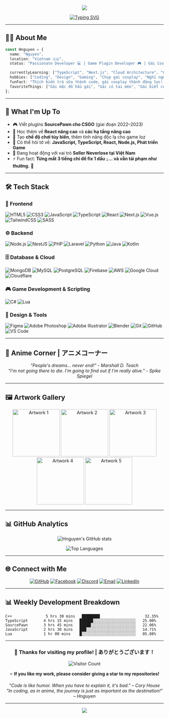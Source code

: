 <div align="center">
  <img src="https://capsule-render.vercel.app/api?type=venom&height=150&color=gradient&text=你好%20Tớ%20là%20Hnguyen!&reversal=false&textBg=false&fontAlignY=49&animation=fadeIn&section=header&fontSize=30&fontColor=FFFFFF"/>
</div>

<div align="center">
  
[![Typing SVG](https://readme-typing-svg.herokuapp.com/?font=Patrick+Hand&duration=2000&pause=1500&color=FFC0CB&center=true&vCenter=true&random=true&width=435&lines=Code+kh%C3%B4ng+%C4%91%C6%B0%E1%BB%A3c+th%C3%AC+%C4%91%C3%B3+l%C3%A0+t%C3%ADnh+n%C4%83ng.;Code+%C4%91%C3%A3+ch%E1%BA%A1y+th%C3%AC+%C4%91%E1%BB%ABng+t%E1%BA%AFt+m%C3%A1y;L%E1%BB%97i+%E1%BB%9F+%C4%91%C3%A2u+Comment+%E1%BB%9F+%C4%91%E1%BA%A5y.;H%C3%A3y+commit+.env+l%C3%AAn+github+%3C3;T%C3%ADnh+n%C4%83ng+m%E1%BB%9Bi+th%C3%AC+1102012011+MBBANK;H%C3%A3y+%E1%BA%A9n+Output+Logs+khi+compile+%C4%91%E1%BB%83+tr%C3%A1nh+%C4%91au+m%E1%BA%AFt)](https://git.io/typing-svg)

</div>

---

## 🧑‍💻 About Me

```typescript
const Hnguyen = {
  name: "Nguyen",
  location: "Vietnam 🇻🇳",
  status: "Passionate Developer 💻 | Game Plugin Developer 🎮 | Gái Cosplay Enthusiast 💋",

  currentlyLearning: ["TypeScript", "Next.js", "Cloud Architecture", "C++"],
  hobbies: ["Coding", "Design", "Gaming", "Chụp gái cosplay", "Nghỉ ngơi sau những cú debug toang"],
  funFact: "Thích biến trà sữa thành code, gái cosplay thành động lực! ☕💻🔥",
  favoriteThings: ["Gái mặc đồ hầu gái", "Gái có tai mèo", "Gái biết code càng tốt 😉"],
};
```

---

## 🚀 What I'm Up To

- 🎮 Viết plugins **SourcePawn cho CSGO** (giai đoạn 2022–2023)
- 🌱 Học thêm về **React nâng cao** và **các hạ tầng nâng cao**
- 🎯 Tạo **chế độ chơi tùy biến**, thêm tính năng độc lạ cho game loz
- 💬 Có thể hỏi tớ về: **JavaScript, TypeScript, React, Node.js, Phát triển Game**
- 💸 Đang hoạt động với vai trò **Seller Neverlose tại Việt Nam**
- ⚡ Fun fact: **Từng mất 3 tiếng chỉ để fix 1 dấu `;`... và vẫn tái phạm như thường.** 🥲

---

## 🛠️ Tech Stack

### 🎨 Frontend
![HTML5](https://img.shields.io/badge/HTML5-E34F26?style=for-the-badge&logo=html5&logoColor=white)
![CSS3](https://img.shields.io/badge/CSS3-1572B6?style=for-the-badge&logo=css3&logoColor=white)
![JavaScript](https://img.shields.io/badge/JavaScript-F7DF1E?style=for-the-badge&logo=javascript&logoColor=black)
![TypeScript](https://img.shields.io/badge/TypeScript-007ACC?style=for-the-badge&logo=typescript&logoColor=white)
![React](https://img.shields.io/badge/React-20232A?style=for-the-badge&logo=react&logoColor=61DAFB)
![Next.js](https://img.shields.io/badge/Next.js-000000?style=for-the-badge&logo=next.js&logoColor=white)
![Vue.js](https://img.shields.io/badge/Vue.js-35495E?style=for-the-badge&logo=vue.js&logoColor=4FC08D)
![TailwindCSS](https://img.shields.io/badge/Tailwind_CSS-38B2AC?style=for-the-badge&logo=tailwind-css&logoColor=white)
![SASS](https://img.shields.io/badge/SASS-hotpink.svg?style=for-the-badge&logo=SASS&logoColor=white)

### ⚙️ Backend
![Node.js](https://img.shields.io/badge/Node.js-43853D?style=for-the-badge&logo=node.js&logoColor=white)
![NestJS](https://img.shields.io/badge/nestjs-%23E0234E.svg?style=for-the-badge&logo=nestjs&logoColor=white)
![PHP](https://img.shields.io/badge/PHP-777BB4?style=for-the-badge&logo=php&logoColor=white)
![Laravel](https://img.shields.io/badge/Laravel-FF2D20?style=for-the-badge&logo=laravel&logoColor=white)
![Python](https://img.shields.io/badge/Python-3776AB?style=for-the-badge&logo=python&logoColor=white)
![Java](https://img.shields.io/badge/Java-ED8B00?style=for-the-badge&logo=openjdk&logoColor=white)
![Kotlin](https://img.shields.io/badge/Kotlin-0095D5?style=for-the-badge&logo=kotlin&logoColor=white)

### 🗄️ Database & Cloud
![MongoDB](https://img.shields.io/badge/MongoDB-4EA94B?style=for-the-badge&logo=mongodb&logoColor=white)
![MySQL](https://img.shields.io/badge/MySQL-00000F?style=for-the-badge&logo=mysql&logoColor=white)
![PostgreSQL](https://img.shields.io/badge/PostgreSQL-316192?style=for-the-badge&logo=postgresql&logoColor=white)
![Firebase](https://img.shields.io/badge/Firebase-039BE5?style=for-the-badge&logo=Firebase&logoColor=white)
![AWS](https://img.shields.io/badge/Amazon_AWS-232F3E?style=for-the-badge&logo=amazon-aws&logoColor=white)
![Google Cloud](https://img.shields.io/badge/Google_Cloud-4285F4?style=for-the-badge&logo=google-cloud&logoColor=white)
![Cloudflare](https://img.shields.io/badge/Cloudflare-F38020?style=for-the-badge&logo=Cloudflare&logoColor=white)

### 🎮 Game Development & Scripting
![C#](https://img.shields.io/badge/C%23-239120?style=for-the-badge&logo=c-sharp&logoColor=white)
![Lua](https://img.shields.io/badge/Lua-2C2D72?style=for-the-badge&logo=lua&logoColor=white)

### 🎨 Design & Tools
![Figma](https://img.shields.io/badge/Figma-F24E1E?style=for-the-badge&logo=figma&logoColor=white)
![Adobe Photoshop](https://img.shields.io/badge/Adobe%20Photoshop-31A8FF?style=for-the-badge&logo=adobe%20photoshop&logoColor=white)
![Adobe Illustrator](https://img.shields.io/badge/Adobe%20Illustrator-FF9A00?style=for-the-badge&logo=adobe%20illustrator&logoColor=white)
![Blender](https://img.shields.io/badge/blender-%23F5792A.svg?style=for-the-badge&logo=blender&logoColor=white)
![Git](https://img.shields.io/badge/Git-F05032?style=for-the-badge&logo=git&logoColor=white)
![GitHub](https://img.shields.io/badge/GitHub-100000?style=for-the-badge&logo=github&logoColor=white)
![VS Code](https://img.shields.io/badge/Visual_Studio_Code-0078D4?style=for-the-badge&logo=visual%20studio%20code&logoColor=white)

---


## 🌸 Anime Corner | アニメコーナー

<div align="center">
  
*"People's dreams... never end!" - Marshall D. Teach*  
*"I'm not going there to die. I'm going to find out if I'm really alive." - Spike Spiegel*

</div>

---

## 🖼️ Artwork Gallery

<div align="center">
  
<img src="https://images.steamusercontent.com/ugc/2431467623665070985/CD26C6A9BD1DEBBC0DDFC0F39061C906189B2E61/" width="150" alt="Artwork 1"/>
<img src="https://images.steamusercontent.com/ugc/2431467623665072532/CC2A34F48D243B91B43A2F3FB2B529BAA3BFE722/" width="150" alt="Artwork 2"/>
<img src="https://images.steamusercontent.com/ugc/2431467623665074374/60AA1235D1D73B4AB697325353EA1139A2A9A089/" width="150" alt="Artwork 3"/>
<img src="https://images.steamusercontent.com/ugc/2431467623665075746/91321B6B5BD8C3BD2484E8E800227E252460F9DB/" width="150" alt="Artwork 4"/>
<img src="https://images.steamusercontent.com/ugc/2431467623665076840/8D6F1BB9975676E1DD0B28CC13674F7D012009E6/" width="150" alt="Artwork 5"/>

</div>

---

## 📊 GitHub Analytics

<div align="center">
  
![Hnguyen's GitHub stats](https://github-readme-stats.vercel.app/api?username=lenguyen111&show_icons=true&theme=radical&hide_border=true&bg_color=0D1117&icon_color=00D4AA&title_color=00D4AA&text_color=FFFFFF)

![Top Languages](https://github-readme-stats.vercel.app/api/top-langs/?username=lenguyen111&layout=compact&theme=radical&hide_border=true&bg_color=0D1117&title_color=00D4AA&text_color=FFFFFF)

</div>

---

## 🌐 Connect with Me

<div align="center">
  
[![GitHub](https://img.shields.io/badge/GitHub-100000?style=for-the-badge&logo=github&logoColor=white)](https://github.com/lenguyen111)
[![Facebook](https://img.shields.io/badge/Facebook-1877F2?style=for-the-badge&logo=facebook&logoColor=white)](https://facebook.com/lenguyenuwu)
[![Discord](https://img.shields.io/badge/Discord-7289DA?style=for-the-badge&logo=discord&logoColor=white)](https://discord.gg/pzyc)
[![Email](https://img.shields.io/badge/Email-D14836?style=for-the-badge&logo=gmail&logoColor=white)](mailto:hnguyen@hnguyen.works)
[![LinkedIn](https://img.shields.io/badge/LinkedIn-0077B5?style=for-the-badge&logo=linkedin&logoColor=white)](https://linkedin.com/in/lenguyenuwu)

</div>

---

## 📊 Weekly Development Breakdown

<!--START_SECTION:waka-->
```text
C++               5 hrs 30 mins   ████████                    32.35%
TypeScript       4 hrs 15 mins   ██████░░░░░░░░░░░░░░░░░░░   25.00%
SourcePawn       3 hrs 45 mins   █████░░░░░░░░░░░░░░░░░░░░   22.06%
JavaScript       2 hrs 30 mins   ███░░░░░░░░░░░░░░░░░░░░░░   14.71%
Lua              1 hr 00 mins    █░░░░░░░░░░░░░░░░░░░░░░░░   05.88%
```
<!--END_SECTION:waka-->

---

<div align="center">
  
### 💖 Thanks for visiting my profile! | ありがとうございます！

![Visitor Count](https://komarev.com/ghpvc/?username=lenguyen111&color=00D4AA&style=for-the-badge&label=VISITORS)

⭐️ **If you like my work, please consider giving a star to my repositories!**

*"Code is like humor. When you have to explain it, it's bad." – Cory House*  
*"In coding, as in anime, the journey is just as important as the destination!" – Hnguyen*

</div>

---

<div align="center">
  <img src="https://capsule-render.vercel.app/api?type=waving&color=gradient&customColorList=6,11,20&height=100&section=footer&text=Happy%20Coding!%20🌸&fontAlignY=65&fontSize=24&fontColor=FFFFFF&animation=twinkling"/>
</div>
